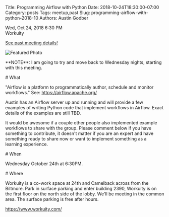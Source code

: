 Title: Programming Airflow with Python
Date: 2018-10-24T18:30:00-07:00
Category: posts
Tags: meetup,past
Slug: programming-airflow-with-python-2018-10
Authors: Austin Godber

<div class="meetup-time">
<i class="far fa-clock"></i> Wed, Oct 24, 2018 6:30 PM
</div>

<div class="meetup-venue">
<i class="fas fa-map-marked-alt"></i> Workuity
</div>



<i class="fab fa-meetup"></i> <a href="https://www.meetup.com/Phoenix-Python-Meetup-Group/events/255439760/">See past meeting details!</a>





![Featured Photo](https://secure.meetupstatic.com/photos/event/4/0/f/5/600_475336629.jpeg)



<p>**NOTE**: I am going to try and move back to Wednesday nights, starting with this meeting.</p> <p># What</p> <p>"Airflow is a platform to programmatically author, schedule and monitor workflows." See: <a href="https://airflow.apache.org/" class="linkified">https://airflow.apache.org/</a></p> <p>Austin has an Airflow server up and running and will provide a few examples of writing Python code that implement workflows in Airflow. Exact details of the examples are still TBD.</p> <p>It would be awesome if a couple other people also implemented example workflows to share with the group. Please comment below if you have something to contribute, it doesn't matter if you are an expert and have something ready to share now or want to implement something as a learning experience.</p> <p># When</p> <p>Wednesday October 24th at 6:30PM.</p> <p># Where</p> <p>Workuity is a co-work space at 24th and Camelback across from the Biltmore. Park in surface parking and enter building 2390, Workuity is on the first floor on the north side of the lobby. We'll be meeting in the common area. The surface parking is free after hours.</p> <p><a href="https://www.workuity.com/" class="linkified">https://www.workuity.com/</a></p> 